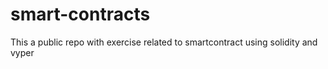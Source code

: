 # smart-contracts
This a public repo with exercise related to smartcontract using solidity and vyper
